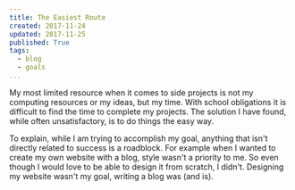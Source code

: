 ```yaml
---
title: The Easiest Route
created: 2017-11-24
updated: 2017-11-25
published: True
tags:
  - blog
  - goals
...
```


My most limited resource when it comes to side projects is
not my computing resources or my ideas, but my time. With school obligations
it is difficult to find the time to complete my projects. The solution
I have found, while often unsatisfactory, is to do things the easy way.

To explain, while I am trying to accomplish my goal, anything that isn't
directly related to success is a roadblock. For example when I wanted to create
my own website with a blog, style wasn't a priority to me. So even though I
would love to be able to design it from scratch, I didn't. Designing my website
wasn't my goal, writing a blog was (and is).

